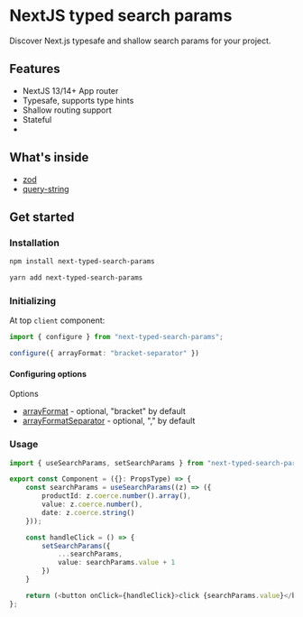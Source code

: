 # NextJS typed search params
Discover Next.js typesafe and shallow search params for your project.

## Features
* NextJS 13/14+ App router
* Typesafe, supports type hints
* Shallow routing support
* Stateful
* 

## What's inside
* [zod](https://www.npmjs.com/package/zod)
* [query-string](https://www.npmjs.com/package/query-string)

## Get started
### Installation
```bash
npm install next-typed-search-params 
```
```bash
yarn add next-typed-search-params
```

### Initializing
At top `client` component:

```typescript
import { configure } from "next-typed-search-params";

configure({ arrayFormat: "bracket-separator" })
```

#### Configuring options
Options
* [arrayFormat](https://www.npmjs.com/package/query-string#arrayformat) - optional, "bracket" by default
* [arrayFormatSeparator](https://www.npmjs.com/package/query-string#arrayformatseparator) - optional, "," by default


### Usage

```typescript jsx
import { useSearchParams, setSearchParams } from "next-typed-search-params";

export const Component = ({}: PropsType) => {
    const searchParams = useSearchParams((z) => ({
        productId: z.coerce.number().array(),
        value: z.coerce.number(),
        date: z.coerce.string()
    }));

    const handleClick = () => {
        setSearchParams({
            ...searchParams,
            value: searchParams.value + 1
        })
    }

    return (<button onClick={handleClick}>click {searchParams.value}</button>);
};
```
